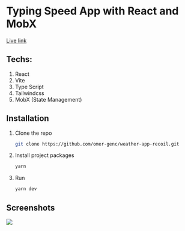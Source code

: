 # Typing Speed App with React and MobX
[Live link](https://typing-speed-app-mobx.vercel.app/)
## Techs:
1. React
2. Vite
3. Type Script
4. Tailwindcss
5. MobX (State Management)

## Installation

1. Clone the repo
   ```sh
   git clone https://github.com/omer-genc/weather-app-recoil.git
   ```
2. Install project packages
   ```sh
   yarn
   ```

3. Run 
   ```sh
   yarn dev
    ```
## Screenshots

![](assets/Animation.gif)
